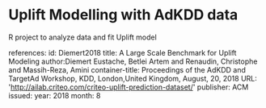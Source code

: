# Uplift Modelling with AdKDD data

R project to analyze data and fit Uplift model

references:
  id: Diemert2018
  title: A Large Scale Benchmark for Uplift Modeling
  author:Diemert Eustache, Betlei Artem and Renaudin, Christophe and Massih-Reza, Amini
  container-title: Proceedings of the AdKDD and TargetAd Workshop, KDD, London,United Kingdom, August, 20, 2018
  URL: 'http://ailab.criteo.com/criteo-uplift-prediction-dataset/'
  publisher: ACM
  issued:
    year: 2018
    month: 8


